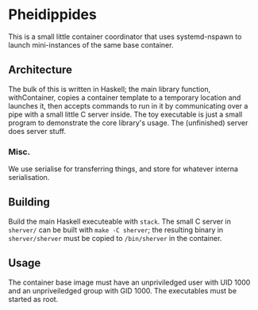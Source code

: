 # Pheidippides
This is a small little container coordinator that uses systemd-nspawn
to launch mini-instances of the same base container.

## Architecture
The bulk of this is written in Haskell; the main library function,
withContainer, copies a container template to a temporary location
and launches it, then accepts commands to run in it by communicating
over a pipe with a small little C server inside. The toy executable
is just a small program to demonstrate the core library's usage. The
(unfinished) server does server stuff.
### Misc.
We use serialise for transferring things, and store for whatever
interna serialisation.

## Building
Build the main Haskell executeable with `stack`. The small C server in
`sherver/` can be built with `make -C sherver`; the resulting binary
in `sherver/sherver` must be copied to `/bin/sherver` in the container.

## Usage
The container base image must have an unpriviledged user with UID 1000
and an unpriveiledged group with GID 1000. The executables must be
started as root.

